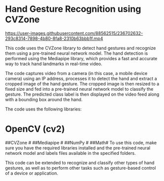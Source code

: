 # Hand Gesture Recognition using CVZone

https://user-images.githubusercontent.com/88562515/236702632-293c8314-7898-4b80-8fa8-2310b63bbb1f.mp4

This code uses the CVZone library to detect hand gestures and recognize them using a pre-trained neural network model. The hand detection is performed using the Mediapipe library, which provides a fast and accurate way to track hand landmarks in real-time video.

The code captures video from a camera (in this case, a mobile device camera) using an IP address, processes it to detect the hand and extract a cropped image of the hand gesture. The cropped image is then resized to a fixed size and fed into a pre-trained neural network model to classify the gesture. The predicted class label is then displayed on the video feed along with a bounding box around the hand.

The code uses the following libraries:

# OpenCV (cv2) #
##CVZone #
##Mediapipe # 
##NumPy #
##Math#
To use this code, make sure you have the required libraries installed and the pre-trained neural network model and labels files available in the specified folders.

This code can be extended to recognize and classify other types of hand gestures, as well as to perform other tasks such as gesture-based control of a device or application.
